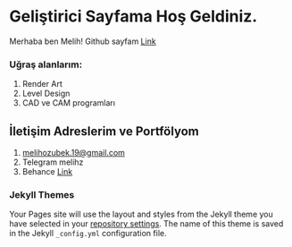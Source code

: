 # Geliştirici Sayfama Hoş Geldiniz.
Merhaba ben Melih!
Github sayfam [Link](https://github.com/MelihOzbk)
### Uğraş alanlarım:
1. Render Art
2. Level Design
3. CAD ve CAM programları

## İletişim Adreslerim ve Portfölyom
1. melihozubek.19@gmail.com
2. Telegram melihz
3. Behance [Link](https://www.behance.net/melihozubek)

### Jekyll Themes

Your Pages site will use the layout and styles from the Jekyll theme you have selected in your [repository settings](https://github.com/MelihOzbk/MelihOzbk.github.io/settings/pages). The name of this theme is saved in the Jekyll `_config.yml` configuration file.
